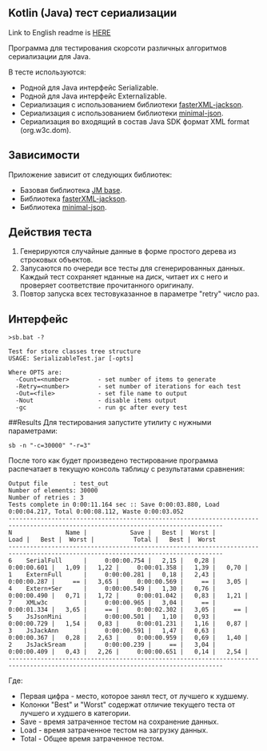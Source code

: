 Kotlin (Java) тест сериализации
--------------------------------
Link to English readme is [HERE](readme.md)

Программа для тестирования скорсоти различных алгоритмов сериализации для Java.

В тесте используются:
* Родной для Java интерфейс Serializable.
* Родной для Java интерфейс Externalizable.
* Сериализация с использованием библиотеки [fasterXML-jackson](https://github.com/FasterXML/jackson).
* Сериализация с использованием библиотеки [minimal-json](https://github.com/ralfstx/minimal-json).
* Сериализация во входящий в состав Java SDK формат XML format (org.w3c.dom).

## Зависимости
Приложение зависит от следующих библиотек:
* Базовая библиотека [JM base](https://github.com/JouriM66/jm-lib-kotlin).
* Библиотека [fasterXML-jackson](https://github.com/FasterXML/jackson).
* Библиотека [minimal-json](https://github.com/ralfstx/minimal-json).

## Действия теста
1. Генерируются случайные данные в форме простого дерева из строковых объектов.
2. Запусаются по очереди все тесты для сгенерированных данных. Каждый тест сохраняет нданные на диск, читает их с него и проверяет соответствие прочитанного оригиналу. 
3. Повтор запуска всех тестовуказанное в параметре "retry" число раз.

## Интерфейс
```
>sb.bat -?

Test for store classes tree structure
USAGE: SerializableTest.jar [-opts]

Where OPTS are:
  -Count=<number>        - set number of items to generate
  -Retry=<number>        - set number of iterations for each test
  -Out=<file>            - set file name to output
  -Nout                  - disable items output
  -gc                    - run gc after every test
```

##Results
Для тестирования запустите утилиту с нужными параметрами:
```
sb -n "-c=30000" "-r=3"
```
После того как будет произведено тестирование программа распечатает в текущую консоль таблицу с результатами сравнения:
```
Output file       : test_out
Number of elements: 30000
Number of retries : 3
Tests complete in 0:00:11.164 sec :: Save 0:00:03.880, Load 0:00:04.217, Total 0:00:08.112, Waste 0:00:03.052
----------------------------------------------------------------------------------------------------------------------------------
N               Name |            Save |   Best |  Worst |            Load |   Best |  Worst |           Total |   Best |  Worst
----------------------------------------------------------------------------------------------------------------------------------
6    SerialFull      |     0:00:00.754 |   2,15 |   0,28 |     0:00:00.601 |   1,09 |   1,22 |     0:00:01.358 |   1,39 |   0,70 |
1    ExternFull      |     0:00:00.281 |   0,18 |   2,43 |     0:00:00.287 |     == |   3,65 |     0:00:00.569 |     == |   3,05 |
4    Extern+Ser      |     0:00:00.549 |   1,30 |   0,76 |     0:00:00.490 |   0,71 |   1,72 |     0:00:01.042 |   0,83 |   1,21 |
7    XMLw3c          |     0:00:00.965 |   3,04 |     == |     0:00:01.334 |   3,65 |     == |     0:00:02.302 |   3,05 |     == |
5    JsJsonMini      |     0:00:00.501 |   1,10 |   0,93 |     0:00:00.729 |   1,54 |   0,83 |     0:00:01.231 |   1,16 |   0,87 |
3    JsJackAnn       |     0:00:00.591 |   1,47 |   0,63 |     0:00:00.367 |   0,28 |   2,63 |     0:00:00.959 |   0,69 |   1,40 |
2    JsJackSream     |     0:00:00.239 |     == |   3,04 |     0:00:00.409 |   0,43 |   2,26 |     0:00:00.651 |   0,14 |   2,54 |
----------------------------------------------------------------------------------------------------------------------------------
```

Где:
- Первая цифра - место, которое занял тест, от лучшего к худшему.
- Колонки "Best" и "Worst" содержат отличие текущего теста от лучшего и худшего в категории.
- Save - время затраченное тестом на сохранение данных. 
- Load - время затраченное тестом на загрузку данных.
- Total - Общее время затраченное тестом.
